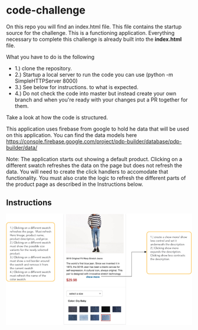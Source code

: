 # code-challenge

On this repo you will find an index.html file.  This file contains the startup source for the challenge. 
This is a functioning application.  Everything necessary to complete this challenge is already built into
the <b>index.html</b> file.

What you have to do is the following

<ul>
<li>1.) clone the repository.</li>
<li>2.) Startup a local server to run the code you can use (python -m SimpleHTTPServer 8000)</li>
<li>3.) See below for instructions.
to what is expected.</li>
<li>4.) Do not check the code into master but instead create your own branch and when you're ready with
your changes put a PR together for them. 
</ul>

Take a look at how the code is structured.

This application uses firebase from google to hold he data that will be used on this application.  You can find the
data models here https://console.firebase.google.com/project/pdp-builder/database/pdp-builder/data/

Note: The application starts out showing a default product.  Clicking on a different swatch refreshes the data on the page
but does not refresh the data.  You will need to create the click handlers to accomodate that functionality.  You must
also crate the logic to refresh the different parts of the product page as described in the Instructions below.

## Instructions
<img src="https://github.com/a0gueva/code-challenge/blob/master/code-challenge-rules.jpg"/>
